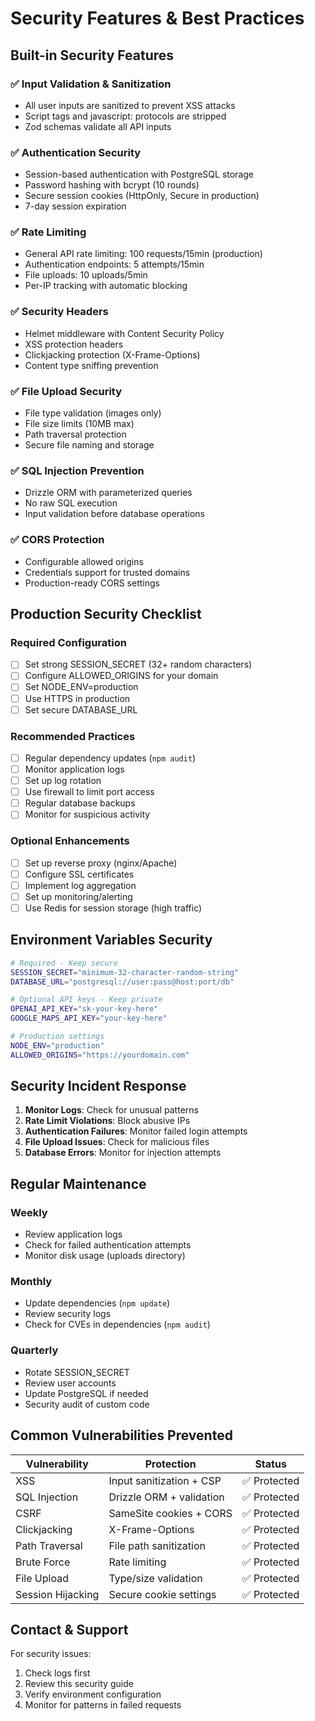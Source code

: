 # Security Features & Best Practices

## Built-in Security Features

### ✅ Input Validation & Sanitization
- All user inputs are sanitized to prevent XSS attacks
- Script tags and javascript: protocols are stripped
- Zod schemas validate all API inputs

### ✅ Authentication Security
- Session-based authentication with PostgreSQL storage
- Password hashing with bcrypt (10 rounds)
- Secure session cookies (HttpOnly, Secure in production)
- 7-day session expiration

### ✅ Rate Limiting
- General API rate limiting: 100 requests/15min (production)
- Authentication endpoints: 5 attempts/15min
- File uploads: 10 uploads/5min
- Per-IP tracking with automatic blocking

### ✅ Security Headers
- Helmet middleware with Content Security Policy
- XSS protection headers
- Clickjacking protection (X-Frame-Options)
- Content type sniffing prevention

### ✅ File Upload Security
- File type validation (images only)
- File size limits (10MB max)
- Path traversal protection
- Secure file naming and storage

### ✅ SQL Injection Prevention
- Drizzle ORM with parameterized queries
- No raw SQL execution
- Input validation before database operations

### ✅ CORS Protection
- Configurable allowed origins
- Credentials support for trusted domains
- Production-ready CORS settings

## Production Security Checklist

### Required Configuration
- [ ] Set strong SESSION_SECRET (32+ random characters)
- [ ] Configure ALLOWED_ORIGINS for your domain
- [ ] Set NODE_ENV=production
- [ ] Use HTTPS in production
- [ ] Set secure DATABASE_URL

### Recommended Practices
- [ ] Regular dependency updates (`npm audit`)
- [ ] Monitor application logs
- [ ] Set up log rotation
- [ ] Use firewall to limit port access
- [ ] Regular database backups
- [ ] Monitor for suspicious activity

### Optional Enhancements
- [ ] Set up reverse proxy (nginx/Apache)
- [ ] Configure SSL certificates
- [ ] Implement log aggregation
- [ ] Set up monitoring/alerting
- [ ] Use Redis for session storage (high traffic)

## Environment Variables Security

```bash
# Required - Keep secure
SESSION_SECRET="minimum-32-character-random-string"
DATABASE_URL="postgresql://user:pass@host:port/db"

# Optional API keys - Keep private
OPENAI_API_KEY="sk-your-key-here"
GOOGLE_MAPS_API_KEY="your-key-here"

# Production settings
NODE_ENV="production"
ALLOWED_ORIGINS="https://yourdomain.com"
```

## Security Incident Response

1. **Monitor Logs**: Check for unusual patterns
2. **Rate Limit Violations**: Block abusive IPs
3. **Authentication Failures**: Monitor failed login attempts
4. **File Upload Issues**: Check for malicious files
5. **Database Errors**: Monitor for injection attempts

## Regular Maintenance

### Weekly
- Review application logs
- Check for failed authentication attempts
- Monitor disk usage (uploads directory)

### Monthly
- Update dependencies (`npm update`)
- Review security logs
- Check for CVEs in dependencies (`npm audit`)

### Quarterly
- Rotate SESSION_SECRET
- Review user accounts
- Update PostgreSQL if needed
- Security audit of custom code

## Common Vulnerabilities Prevented

| Vulnerability | Protection | Status |
|---------------|------------|--------|
| XSS | Input sanitization + CSP | ✅ Protected |
| SQL Injection | Drizzle ORM + validation | ✅ Protected |
| CSRF | SameSite cookies + CORS | ✅ Protected |
| Clickjacking | X-Frame-Options | ✅ Protected |
| Path Traversal | File path sanitization | ✅ Protected |
| Brute Force | Rate limiting | ✅ Protected |
| File Upload | Type/size validation | ✅ Protected |
| Session Hijacking | Secure cookie settings | ✅ Protected |

## Contact & Support

For security issues:
1. Check logs first
2. Review this security guide
3. Verify environment configuration
4. Monitor for patterns in failed requests